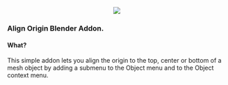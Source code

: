 
<p align="center">
 <img src="https://i.postimg.cc/j54M8T2S/ezgif-4-c0decb37e1cb.gif">
</p>

### Align Origin Blender Addon.

#### What?
This simple addon lets you align the origin to the top, center or bottom of a mesh object by adding a submenu to the Object menu and to the Object context menu.


